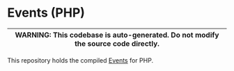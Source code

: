 # Events (PHP)

| WARNING: This codebase is auto-generated. Do not modify the source code directly. |
| --- |

This repository holds the compiled [Events](https://github.com/chasdevs/events) for PHP.
